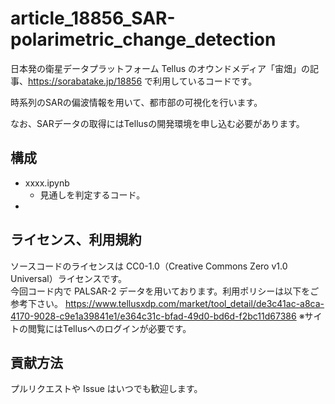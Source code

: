# article_18856_SAR-polarimetric_change_detection
日本発の衛星データプラットフォーム Tellus のオウンドメディア「宙畑」の記事、https://sorabatake.jp/18856 で利用しているコードです。

時系列のSARの偏波情報を用いて、都市部の可視化を行います。

なお、SARデータの取得にはTellusの開発環境を申し込む必要があります。

## 構成
- xxxx.ipynb
  - 見通しを判定するコード。
- 

## ライセンス、利用規約
ソースコードのライセンスは CC0-1.0（Creative Commons Zero v1.0 Universal）ライセンスです。  
今回コード内で PALSAR-2 データを用いております。利用ポリシーは以下をご参考下さい。
https://www.tellusxdp.com/market/tool_detail/de3c41ac-a8ca-4170-9028-c9e1a39841e1/e364c31c-bfad-49d0-bd6d-f2bc11d67386
※サイトの閲覧にはTellusへのログインが必要です。

## 貢献方法
プルリクエストや Issue はいつでも歓迎します。
